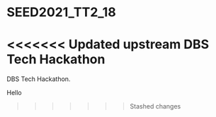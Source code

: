 # SEED2021_TT2_18
<<<<<<< Updated upstream
DBS Tech Hackathon
=======
DBS Tech Hackathon.

Hello
>>>>>>> Stashed changes
